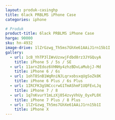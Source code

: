 ```yaml
---
layout: produk-casinghp
title: 6lack PRBLMS iPhone Case
categories: iphone

# Produk
product-title: 6lack PRBLMS iPhone Case
harga: 90000
sku: hn-4932
image-drive: 1lZrGzwg_Th5ms7GhXe61AAiJ1rn15b1I
gallery:
  - url: 1cB_YhTP3lIWvUzxwjFdbd8rz3JYGQuyA
    title: iPhone 5 / 5s / SE
  - url: 11arn2Edoz6VHNHy4zhzBDvLaMubjJ-Md
    title: iPhone 6 / 6s
  - url: 1ohT8SnB1WqRniNJLqrxobsxqUgSoZk8K
    title: iPhone 6 Plus / 6s Plus
  - url: 1IRCFK3gSNCccrwG1TmAShmF1UQFEvLJq
    title: iPhone 7 / 8
  - url: 1q7nKvurY1mLzXj054zvyVhUy_OyxPL0X
    title: iPhone 7 Plus / 8 Plus
  - url: 1lZrGzwg_Th5ms7GhXe61AAiJ1rn15b1I
    title: iPhone X
---
```


